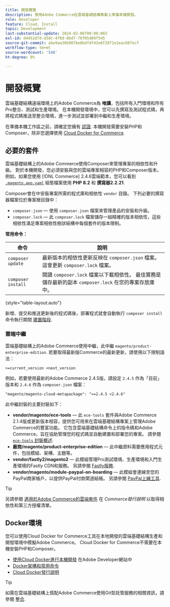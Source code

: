 ```yaml
---
title: 開發概覽
description: 使用Adobe Commerce在雲端基礎結構專案上準備本機開發。
role: Developer
feature: Cloud, Install
topic: Development
last-substantial-update: 2024-02-06T00:00:00Z
exl-id: d4452d7d-d3dc-4f8d-8bd7-76f05d89f545
source-git-commit: abe9aa36b907be8bdfdf42e6f28f1e1eac68fecf
workflow-type: tm+mt
source-wordcount: '548'
ht-degree: 0%

---
```


# 開發概覽

雲端基礎結構遠端環境上的Adobe Commerce為 **唯讀**，包括所有入門環境和所有Pro整合、測試和生產環境。 在本機開發環境中，您可以先撰寫及測試程式碼，再將程式碼推送至整合環境，進一步測試並部署到中繼和生產環境。

在準備本機工作區之前，請確定您擁有 [認證](../../get-started/prepare-workspace.md). 本機開發需要安裝PHP和Composer，除非您選擇使用 [Cloud Docker for Commerce](#docker-environment).

## 必要的套件

雲端基礎結構上的Adobe Commerce使用Composer來管理專案的相依性和升級。 對於本機開發，您必須安裝與您的雲端專案相容的PHP和Composer版本。 例如，如果您使用 [!DNL Commerce] 2.4.6雲端範本，您可以看到 [`.magento.app.yaml`](https://github.com/magento/magento-cloud/blob/2.4.6/.magento.app.yaml) 組態檔案使用 **PHP 8.2** 和 **撰寫器2.2.21**.

Composer會在中安裝專案所需的程式庫和相依性 `vendor` 目錄。 下列必要的撰寫器檔案位於專案根目錄中：

- `composer.json` — 使用 `composer.json` 檔案來管理產品的安裝和升級。
- `composer.lock` — 此 `composer.lock` 檔案儲存一組精確的版本相依性，這些相依性滿足專案相依性樹狀結構中每個套件的版本限制。

**常用命令：**

| 命令 | 說明 |
|--------------------|----------------------------------------------------------------------------------------------------------------------------------------------------------|
| `composer update` | 最新版本的相依性更新反映在 `composer.json` 檔案。 這會更新 `composer.lock` 檔案。 |
| `composer install` | 閱讀 `composer.lock` 檔案以下載相依性。 最佳實務是儲存最新的副本 `composer.lock` 在您的專案存放庫中。 |

{style="table-layout:auto"}

新增、提交和推送更新後的程式碼後，部署程式就會自動執行 `composer install` 命令執行期間 [建置階段](../deploy/process.md#build-phase-build-phase).

### 雲端中繼

雲端基礎結構上的Adobe Commerce使用中繼，此中繼 `magento/product-enterprise-edition`. 若要取得最新版Commerce的最新更新，請使用以下限制語法：

```text
>=current_version <next_version
```

例如，若要使用最新的Adobe Commerce 2.4.5版，請設定 `2.4.5` 作為「目前」版本和 `2.4.6` 作為 `composer.json` 檔案：

```text
"magento/magento-cloud-metapackage": ">=2.4.5 <2.4.6"
```

此中繼封裝的主要封裝如下：

- **vendor/magento/ece-tools** — 此 `ece-tools` 套件與Adobe Commerce 2.1.4版或更新版本相容，提供您可用來在雲端基礎結構專案上管理Adobe Commerce的豐富功能。 它包含雲端基礎結構命令上的指令碼和Adobe Commerce，旨在協助管理您的程式碼並自動建置和部署您的專案。 請參閱 [`ece-tools` 封裝概述](../dev-tools/package-overview.md).
- **廠商/magento/product-enterprise-edition** — 此中繼資料需要應用程式元件，包括模組、架構、主題等。
- **vendor/fastly2/magento2** — 此模組管理Pro測試環境、生產環境和入門生產環境的Fastly CDN和服務。 另請參閱 [Fastly服務](/help/cloud-guide/cdn/fastly.md#fastly-cdn-module-for-magento-2).
- **vendor/magento/module-paypal-on-boarding** — 此模組會連線至您的PayPal商家帳戶，以提供PayPal付款閘道結帳。 另請參閱 [PayPal上線工具](../store/paypal.md).

>[!TIP]
>
>另請參閱 [適用於Adobe Commerce的雲端套件](/help/cloud-guide/release-notes/cloud-packages.md) 在 _Commerce發行說明_ 以取得相依性和第三方授權清單。

## Docker環境

您可以使用Cloud Docker for Commerce工具在本地開發的雲端基礎結構生產和開發環境中模擬Adobe Commerce。 Cloud Docker for Commerce不需要在本機安裝PHP和Composer。

- [使用Cloud Docker進行本機開發](https://developer.adobe.com/commerce/cloud-tools/docker/setup/) 在Adobe Developer網站中
- [Docker架構和常用命令](../dev-tools/cloud-docker.md)
- [Cloud Docker發行說明](../release-notes/cloud-docker.md)

>[!TIP]
>
>如需在雲端基礎結構上搭配Adobe Commerce使用Git型託管服務的相關資訊，請參閱 [整合](../integrations/overview.md).
